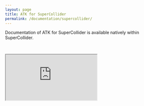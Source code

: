 ```yaml
---
layout: page
title: ATK for SuperCollider
permalink: /documentation/supercollider/
---
```


<p class="lead">Documentation of ATK for SuperCollider is available natively within SuperCollider.</p>

&nbsp;

<div class="embed-responsive embed-responsive-4by3 embed-sc3-documentation">
    <iframe class="embed-responsive-item" src="http://depts.washington.edu/dxscdoc/Help/Guides/Intro-to-the-ATK.html">http://depts.washington.edu/dxscdoc/Help/Guides/Intro-to-the-ATK.html</iframe>
</div>
